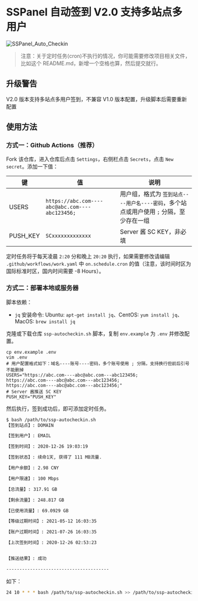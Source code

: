 # SSPanel 自动签到 V2.0 支持多站点多用户

![SSPanel_Auto_Checkin](https://github.com/isecret/sspanel-autocheckin/workflows/SSPanel_Auto_Checkin/badge.svg)

> 注意：关于定时任务(cron)不执行的情况，你可能需要修改项目相关文件，比如这个 README.md，新增一个空格也算，然后提交就行。

## 升级警告   

V2.0 版本支持多站点多用户签到，不兼容 V1.0 版本配置，升级脚本后需要重新配置

## 使用方法

### 方式一：Github Actions（推荐）

Fork 该仓库，进入仓库后点击 `Settings`，右侧栏点击 `Secrets`，点击 `New secret`。添加一下值：

| 键 | 值 | 说明 |
| --- | --- | --- |
| USERS | `https://abc.com----abc@abc.com----abc123456;` | 用户组，格式为 `签到站点----用户名----密码`，多个站点或用户使用 `;` 分隔，至少存在一组 |
| PUSH_KEY | `SCxxxxxxxxxxxxx` | Server 酱 SC KEY，非必填 |

定时任务将于每天凌晨 `2:20` 分和晚上 `20:20` 执行，如果需要修改请编辑 `.github/workflows/work.yaml` 中 `on.schedule.cron` 的值（注意，该时间时区为国际标准时区，国内时间需要 -8 Hours）。

### 方式二：部署本地或服务器

脚本依赖：
- `jq` 安装命令: Ubuntu: `apt-get install jq`、CentOS: `yum install jq`、MacOS: `brew install jq`

克隆或下载仓库 `ssp-autocheckin.sh` 脚本，复制 `env.example` 为 `.env` 并修改配置。

```
cp env.example .env
vim .env
# 用户配置格式如下：域名----账号----密码，多个账号使用 ; 分隔，支持换行但前后引号不能删掉
USERS="https://abc.com----abc@abc.com---abc123456;
https://abc.com----abc@abc.com---abc123456;
https://abc.com----abc@abc.com---abc123456;"
# Server 酱推送 SC KEY
PUSH_KEY="PUSH_KEY"
```

然后执行，签到成功后，即可添加定时任务。

```bash
$ bash /path/to/ssp-autocheckin.sh
【签到站点】: DOMAIN

【签到用户】: EMAIL

【签到时间】: 2020-12-26 19:03:19

【签到状态】: 续命1天, 获得了 111 MB流量.

【用户余额】: 2.98 CNY

【用户限速】: 100 Mbps

【总流量】: 317.91 GB

【剩余流量】: 248.817 GB

【已使用流量】: 69.0929 GB

【等级过期时间】: 2021-05-12 16:03:35

【账户过期时间】: 2021-07-26 16:03:35

【上次签到时间】: 2020-12-26 02:53:23


【推送结果】: 成功  

---------------------------------------
```

如下：

```bash
24 10 * * * bash /path/to/ssp-autocheckin.sh >> /path/to/ssp-autocheckin.log 2>&1
```
